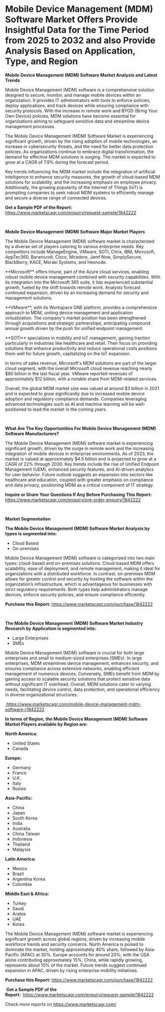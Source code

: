 <p><h1>Mobile Device Management (MDM) Software Market Offers Provide Insightful Data for the Time Period from 2025 to 2032 and also Provide Analysis Based on Application, Type, and Region</h1></p><p><strong>Mobile Device Management (MDM) Software Market Analysis and Latest Trends</strong></p>
<p><p>Mobile Device Management (MDM) software is a comprehensive solution designed to secure, monitor, and manage mobile devices within an organization. It provides IT administrators with tools to enforce policies, deploy applications, and track devices while ensuring compliance with security protocols. With the increase in remote work and BYOD (Bring Your Own Device) policies, MDM solutions have become essential for organizations aiming to safeguard sensitive data and streamline device management processes.</p><p>The Mobile Device Management (MDM) Software Market is experiencing significant growth, driven by the rising adoption of mobile technologies, an increase in cybersecurity threats, and the need for better data protection policies. As organizations continue to embrace digital transformation, the demand for effective MDM solutions is surging. The market is expected to grow at a CAGR of 7.9% during the forecast period. </p><p>Key trends influencing the MDM market include the integration of artificial intelligence to enhance security measures, the growth of cloud-based MDM solutions for scalability, and the increasing emphasis on employee privacy. Additionally, the growing popularity of the Internet of Things (IoT) is prompting companies to seek robust MDM systems to efficiently manage and secure a diverse range of connected devices.</p></p>
<p><strong>Get a Sample PDF of the Report:&nbsp;</strong> <a href="https://www.marketscagr.com/enquiry/request-sample/1842222?utm_campaign=3189&utm_medium=2&utm_source=Github&utm_content=ia&utm_term=26032025&utm_id=mobile-device-management-mdm-software">https://www.marketscagr.com/enquiry/request-sample/1842222</a></p>
<p>&nbsp;</p>
<p><strong>Mobile Device Management (MDM) Software Major Market Players</strong></p>
<p><p>The Mobile Device Management (MDM) software market is characterized by a diverse set of players catering to various enterprise needs. Key competitors include ManageEngine, VMware, SOTI, Citrix, IBM, Microsoft, AppTec360, Baramundi, Cisco, Miradore, Jamf Now, SimplySecure, BlackBerry, KACE, Meraki Systems, and Hexnode.</p><p>**Microsoft** offers Intune, part of the Azure cloud services, enabling robust mobile device management combined with security capabilities. With its integration into the Microsoft 365 suite, it has experienced substantial growth, fueled by the shift towards remote work. Analysts forecast continued expansion, driven by an increasing demand for security and management solutions.</p><p>**VMware**, with its Workspace ONE platform, provides a comprehensive approach to MDM, uniting device management and application virtualization. The company's market position has been strengthened through acquisitions and strategic partnerships, anticipating compound annual growth driven by the push for unified endpoint management.</p><p>**SOTI** specializes in mobility and IoT management, gaining traction particularly in industries like healthcare and retail. Their focus on providing solutions that enhance productivity and reduce operational costs positions them well for future growth, capitalizing on the IoT expansion.</p><p>In terms of sales revenue, Microsoft's MDM solutions are part of the larger cloud segment, with the overall Microsoft cloud revenue reaching nearly $80 billion in the last fiscal year. VMware reported revenues of approximately $12 billion, with a notable share from MDM-related services.</p><p>Overall, the global MDM market size was valued at around $3 billion in 2021 and is expected to grow significantly due to increased mobile device adoption and regulatory compliance demands. Companies leveraging advanced technologies such as AI and machine learning will be well-positioned to lead the market in the coming years.</p></p>
<p>&nbsp;</p>
<p><strong>What Are The Key Opportunities For Mobile Device Management (MDM) Software Manufacturers?</strong></p>
<p><p>The Mobile Device Management (MDM) software market is experiencing significant growth, driven by the surge in remote work and the increasing integration of mobile devices in enterprise environments. As of 2023, the market is valued at approximately $4.5 billion and is projected to grow at a CAGR of 22% through 2030. Key trends include the rise of Unified Endpoint Management (UEM), enhanced security features, and AI-driven analytics for user behavior. Future outlook suggests an expansion into sectors like healthcare and education, coupled with greater emphasis on compliance and data privacy, positioning MDM as a critical component of IT strategy.</p></p>
<p><strong>Inquire or Share Your Questions If Any Before Purchasing This Report:</strong> <a href="https://www.marketscagr.com/enquiry/pre-order-enquiry/1842222?utm_campaign=3189&utm_medium=2&utm_source=Github&utm_content=ia&utm_term=26032025&utm_id=mobile-device-management-mdm-software">https://www.marketscagr.com/enquiry/pre-order-enquiry/1842222</a></p>
<p>&nbsp;</p>
<p><strong>Market Segmentation</strong></p>
<p><strong>The Mobile Device Management (MDM) Software Market Analysis by types is segmented into:</strong></p>
<p><ul><li>Cloud Based</li><li>On-premises</li></ul></p>
<p><p>Mobile Device Management (MDM) software is categorized into two main types: cloud-based and on-premises solutions. Cloud-based MDM offers scalability, ease of deployment, and remote management, making it ideal for organizations with a distributed workforce. In contrast, on-premises MDM allows for greater control and security by hosting the software within the organization’s infrastructure, which is advantageous for businesses with strict regulatory requirements. Both types help administrators manage devices, enforce security policies, and ensure compliance efficiently.</p></p>
<p><strong>Purchase this Report:&nbsp;</strong><a href="https://www.marketscagr.com/purchase/1842222?utm_campaign=3189&utm_medium=2&utm_source=Github&utm_content=ia&utm_term=26032025&utm_id=mobile-device-management-mdm-software">https://www.marketscagr.com/purchase/1842222</a></p>
<p>&nbsp;</p>
<p><strong>The Mobile Device Management (MDM) Software Market Industry Research by Application is segmented into:</strong></p>
<p><ul><li>Large Enterprises</li><li>SMEs</li></ul></p>
<p><p>Mobile Device Management (MDM) software is crucial for both large enterprises and small to medium-sized enterprises (SMEs). In large enterprises, MDM streamlines device management, enhances security, and ensures compliance across extensive networks, enabling efficient management of numerous devices. Conversely, SMEs benefit from MDM by gaining access to scalable security solutions that protect sensitive data without significant IT overhead. Overall, MDM solutions cater to varying needs, facilitating device control, data protection, and operational efficiency in diverse organizational structures.</p></p>
<p><a href="https://www.marketscagr.com/mobile-device-management-mdm-software-r1842222?utm_campaign=3189&utm_medium=2&utm_source=Github&utm_content=ia&utm_term=26032025&utm_id=mobile-device-management-mdm-software">&nbsp;https://www.marketscagr.com/mobile-device-management-mdm-software-r1842222</a></p>
<p><strong>In terms of Region, the Mobile Device Management (MDM) Software Market Players available by Region are:</strong></p>
<p>
    <p> <strong> North America: </strong>
        <ul>
            <li>United States</li>
            <li>Canada</li>
        </ul>
        </p> 
    <p> <strong> Europe: </strong>
        <ul>
            <li>Germany</li>
            <li>France</li>
            <li>U.K.</li>
            <li>Italy</li>
            <li>Russia</li>
        </ul>
        </p> 
    <p> <strong> Asia-Pacific: </strong>
        <ul>
            <li>China</li>
            <li>Japan</li>
            <li>South Korea</li>
            <li>India</li>
            <li>Australia</li>
            <li>China Taiwan</li>
            <li>Indonesia</li>
            <li>Thailand</li>
            <li>Malaysia</li>
        </ul>
        </p> 
    <p> <strong> Latin America: </strong>
        <ul>
            <li>Mexico</li>
            <li>Brazil</li>
            <li>Argentina Korea</li>
            <li>Colombia</li>
        </ul>
        </p> 
    <p> <strong> Middle East & Africa: </strong>
        <ul>
            <li>Turkey</li>
            <li>Saudi</li>
            <li>Arabia</li>
            <li>UAE</li>
            <li>Korea</li>
        </ul>
    </p>
    </p>
<p><p>The Mobile Device Management (MDM) software market is experiencing significant growth across global regions, driven by increasing mobile workforce trends and security concerns. North America is poised to dominate the market, holding approximately 40% share, followed by Asia-Pacific (APAC) at 30%. Europe accounts for around 20%, with the USA alone contributing approximately 15%. China, while rapidly growing, represents about 10% of the market. Future trends suggest continued expansion in APAC, driven by rising enterprise mobility initiatives.</p></p>
<p><strong>Purchase this Report: </strong><a href="https://www.marketscagr.com/purchase/1842222?utm_campaign=3189&utm_medium=2&utm_source=Github&utm_content=ia&utm_term=26032025&utm_id=mobile-device-management-mdm-software">https://www.marketscagr.com/purchase/1842222</a></p>
<p>&nbsp;<strong>Get a Sample PDF of the Report:&nbsp;&nbsp;</strong><a href="https://www.marketscagr.com/enquiry/request-sample/1842222?utm_campaign=3189&utm_medium=2&utm_source=Github&utm_content=ia&utm_term=26032025&utm_id=mobile-device-management-mdm-software">https://www.marketscagr.com/enquiry/request-sample/1842222</a></p>
<p><strong></strong></p>
<p>Check more reports on <a href="https://www.marketscagr.com/?utm_campaign=3189&utm_medium=2&utm_source=Github&utm_content=ia&utm_term=26032025&utm_id=mobile-device-management-mdm-software">https://www.marketscagr.com/</a></p>